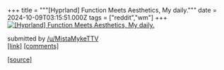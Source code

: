+++
title = """[Hyprland] Function Meets Aesthetics, My daily."""
date = 2024-10-09T03:15:51.000Z
tags = ["reddit","wm"]
+++
[![[Hyprland] Function Meets Aesthetics, My daily.](https://b.thumbs.redditmedia.com/h2cePxaAsJtDdnqwF9rVgw4A7dxNoAd_z5S-s7vmgjc.jpg "[Hyprland] Function Meets Aesthetics, My daily.")](https://www.reddit.com/r/unixporn/comments/1fzi5gg/hyprland_function_meets_aesthetics_my_daily/)

submitted by [/u/MistaMykeTTV](https://www.reddit.com/user/MistaMykeTTV)  
[\[link\]](https://www.reddit.com/gallery/1fzi5gg) [\[comments\]](https://www.reddit.com/r/unixporn/comments/1fzi5gg/hyprland_function_meets_aesthetics_my_daily/)

[[source]](https://www.reddit.com/r/unixporn/comments/1fzi5gg/hyprland_function_meets_aesthetics_my_daily/)
